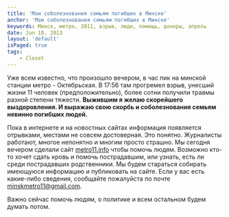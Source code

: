 ```yaml
---
title: 'Мои соболезнования семьям погибших в Минске'
anchor: 'Мои соболезнования семьям погибших в Минске'
keywords: Минск, метро, 2011, взрыв, люди, помощь, доноры, апрель
date: Jun 18, 2013
layout: 'default'
isPaged: true
tags:
    - Closet
---
```


Уже всем известно, что произошло вечером, в час пик на минской станции метро - Октябрьская. В 17:56 там прогремел взрыв, унесший жизни 11 человек (предположительно), более сотни получили травмы разной степени тяжести. __Выжившим я желаю скорейшего выздоровления. И выражаю свою скорбь и соболезнования семьям невинно погибших людей.__

Пока в интернете и на новостных сайтах информация появляется отрывками, местами не совсем достоверная. Это понятно. Журналисты работают, многое непонятно и многим просто страшно. Мы сегодня вечером сделали сайт [metro11.info](http://metro11.info) чтобы помочь людям. Возможно кто-то хочет сдать кровь и помочь пострадавшим, или узнать, есть ли среди пострадавших родственники. Мы будем стараться собирать имеющуюся информацию и публиковать на сайте. Если у вас есть какие-либо сведения, сообщайте пожалуйста по почте [minskmetro11@gmail.com](mailto:minskmetro11@gmail.com).

Важно сейчас помочь людям, о политике и всем остальном будем думать потом.